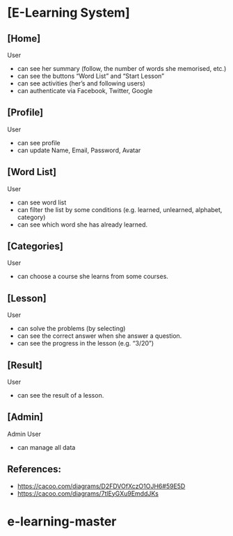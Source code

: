 # [E-Learning System]

## [Home]
User
- can see her summary (follow, the number of words she memorised, etc.)
- can see the buttons “Word List” and “Start Lesson”
- can see activities (her’s and following users)
- can authenticate via Facebook, Twitter, Google

## [Profile]
User
- can see profile
- can update Name, Email, Password, Avatar

## [Word List]
User
- can see word list
- can filter the list by some conditions (e.g. learned, unlearned, alphabet, category)
- can see which word she has already learned.

## [Categories]
User
- can choose a course she learns from some courses.

## [Lesson]
User
- can solve the problems (by selecting)
- can see the correct answer when she answer a question.
- can see the progress in the lesson (e.g. “3/20”)

## [Result]
User
- can see the result of a lesson.

## [Admin]
Admin User
- can manage all data

## References:
- https://cacoo.com/diagrams/D2FDVOfXczO1OJH6#59E5D
- https://cacoo.com/diagrams/7tlEyGXu9EmddJKs
# e-learning-master
